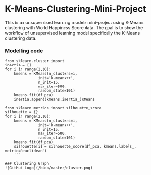 # K-Means-Clustering-Mini-Project

This is an unsupervised learning models mini-project using K-Means clustering with World Happiness Score data. 
The goal is to show the workflow of unsupervised learning model specifically the K-Means clustering data.

### Modelling code 
```
from sklearn.cluster import 
inertia = []
for i in range(2,20):
    kmeans = KMeans(n_clusters=i,
               init='k-means++',
               n_init=15,
               max_iter=500,
               random_state=101)
    kmeans.fit(df_pca)
    inertia.append(kmeans.inertia_)KMeans

from sklearn.metrics import silhouette_score
silhouette = {}
for i in range(2,20):
    kmeans = KMeans(n_clusters=i,
               init='k-means++',
               n_init=15,
               max_iter=500,
               random_state=101)
    kmeans.fit(df_pca)
    silhouette[i] = silhouette_score(df_pca, kmeans.labels_, metric='euclidean')
    ```
 
### Clustering Graph
![GitHub Logo](/blob/master/cluster.png)
